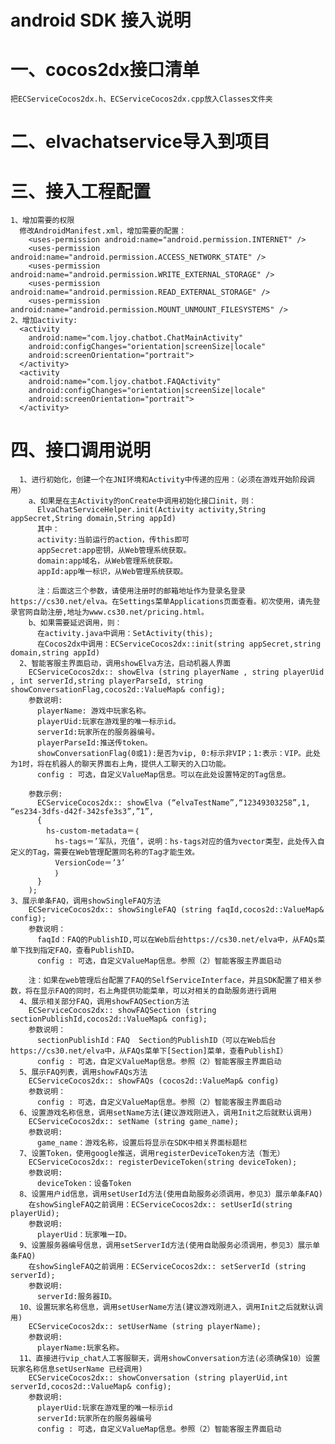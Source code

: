 # android SDK 接入说明
# 一、cocos2dx接口清单
    把ECServiceCocos2dx.h、ECServiceCocos2dx.cpp放入Classes文件夹
# 二、elvachatservice导入到项目
# 三、接入工程配置
    1、增加需要的权限
      修改AndroidManifest.xml，增加需要的配置：
        <uses-permission android:name="android.permission.INTERNET" />
        <uses-permission android:name="android.permission.ACCESS_NETWORK_STATE" />
        <uses-permission android:name="android.permission.WRITE_EXTERNAL_STORAGE" />
        <uses-permission android:name="android.permission.READ_EXTERNAL_STORAGE" />
        <uses-permission android:name="android.permission.MOUNT_UNMOUNT_FILESYSTEMS" />
    2、增加activity:
      <activity
        android:name="com.ljoy.chatbot.ChatMainActivity"
        android:configChanges="orientation|screenSize|locale"
        android:screenOrientation="portrait">
      </activity>
      <activity
        android:name="com.ljoy.chatbot.FAQActivity"
        android:configChanges="orientation|screenSize|locale"
        android:screenOrientation="portrait">
      </activity>
# 四、接口调用说明
      1、进行初始化，创建一个在JNI环境和Activity中传递的应用：（必须在游戏开始阶段调用）
        a、如果是在主Activity的onCreate中调用初始化接口init，则：
          ElvaChatServiceHelper.init(Activity activity,String appSecret,String domain,String appId)
          其中：
          activity:当前运行的action，传this即可
          appSecret:app密钥，从Web管理系统获取。
          domain:app域名，从Web管理系统获取。
          appId:app唯一标识，从Web管理系统获取。
          
          注：后面这三个参数，请使用注册时的邮箱地址作为登录名登录https://cs30.net/elva。在Settings菜单Applications页面查看。初次使用，请先登录官网自助注册,地址为www.cs30.net/pricing.html。
        b、如果需要延迟调用，则：
          在activity.java中调用：SetActivity(this);
          在Cocos2dx中调用：ECServiceCocos2dx::init(string appSecret,string domain,string appId)
      2、智能客服主界面启动，调用showElva方法，启动机器人界面
        ECServiceCocos2dx:: showElva (string playerName , string playerUid , int serverId,string playerParseId, string showConversationFlag,cocos2d::ValueMap& config);
        参数说明:
          playerName: 游戏中玩家名称。
          playerUid:玩家在游戏里的唯一标示id。
          serverId:玩家所在的服务器编号。
          playerParseId:推送传token。
          showConversationFlag(0或1):是否为vip, 0:标示非VIP；1:表示：VIP。此处为1时，将在机器人的聊天界面右上角，提供人工聊天的入口功能。
          config : 可选，自定义ValueMap信息。可以在此处设置特定的Tag信息。
        		
        参数示例:
          ECServiceCocos2dx:: showElva (“elvaTestName”,“12349303258”,1, “es234-3dfs-d42f-342sfe3s3”,”1”,
          { 
            hs-custom-metadata＝｛
              hs-tags＝’军队，充值’，说明：hs-tags对应的值为vector类型，此处传入自定义的Tag，需要在Web管理配置同名称的Tag才能生效。
              VersionCode＝’3’
        	  ｝
          }
        );
    3、展示单条FAQ，调用showSingleFAQ方法
        ECServiceCocos2dx:: showSingleFAQ (string faqId,cocos2d::ValueMap& config);
        参数说明：
          faqId：FAQ的PublishID,可以在Web后台https://cs30.net/elva中，从FAQs菜单下找到指定FAQ，查看PublishID。
          config : 可选，自定义ValueMap信息。参照（2）智能客服主界面启动
          
        注：如果在web管理后台配置了FAQ的SelfServiceInterface，并且SDK配置了相关参数，将在显示FAQ的同时，右上角提供功能菜单，可以对相关的自助服务进行调用
      4、展示相关部分FAQ，调用showFAQSection方法
        ECServiceCocos2dx:: showFAQSection (string sectionPublishId,cocos2d::ValueMap& config);
        参数说明：
          sectionPublishId：FAQ  Section的PublishID（可以在Web后台https://cs30.net/elva中，从FAQs菜单下[Section]菜单，查看PublishI）
          config : 可选，自定义ValueMap信息。参照（2）智能客服主界面启动
      5、展示FAQ列表，调用showFAQs方法
        ECServiceCocos2dx:: showFAQs (cocos2d::ValueMap& config)
        参数说明：
          config : 可选，自定义ValueMap信息。参照（2）智能客服主界面启动
      6、设置游戏名称信息，调用setName方法(建议游戏刚进入，调用Init之后就默认调用)
        ECServiceCocos2dx:: setName (string game_name);
        参数说明:
          game_name：游戏名称，设置后将显示在SDK中相关界面标题栏
      7、设置Token，使用google推送，调用registerDeviceToken方法（暂无）
        ECServiceCocos2dx:: registerDeviceToken(string deviceToken);
        参数说明:
          deviceToken：设备Token
      8、设置用户id信息，调用setUserId方法(使用自助服务必须调用，参见3）展示单条FAQ)
        在showSingleFAQ之前调用：ECServiceCocos2dx:: setUserId(string playerUid);
        参数说明:
          playerUid：玩家唯一ID。
      9、设置服务器编号信息，调用setServerId方法(使用自助服务必须调用，参见3）展示单条FAQ)
        在showSingleFAQ之前调用：ECServiceCocos2dx:: setServerId (string serverId);
        参数说明:
          serverId:服务器ID。
      10、设置玩家名称信息，调用setUserName方法(建议游戏刚进入，调用Init之后就默认调用)
        ECServiceCocos2dx:: setUserName (string playerName);
        参数说明:
          playerName:玩家名称。
      11、直接进行vip_chat人工客服聊天，调用showConversation方法(必须确保10）设置玩家名称信息setUserName 已经调用)
        ECServiceCocos2dx:: showConversation (string playerUid,int serverId,cocos2d::ValueMap& config);
        参数说明:
          playerUid:玩家在游戏里的唯一标示id
          serverId:玩家所在的服务器编号
          config : 可选，自定义ValueMap信息。参照（2）智能客服主界面启动
